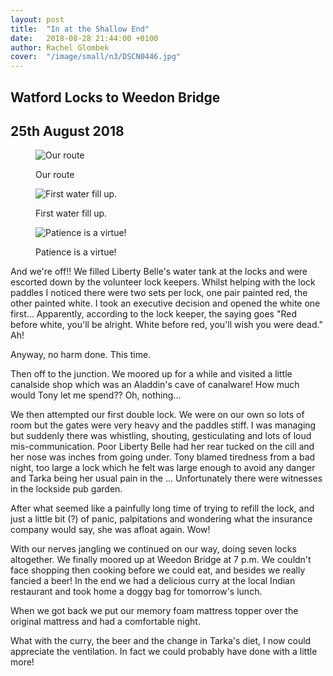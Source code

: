 ```yaml
---
layout: post
title:  "In at the Shallow End"
date:   2018-08-28 21:44:00 +0100
author: Rachel Glombek
cover:  "/image/small/n3/DSCN0446.jpg"
---
```


<h2>Watford Locks to Weedon Bridge</h2>
<h2>25th August 2018</h2>


<figure>
 <img src="{{site.baseurl}}/image/maps/n3map.png" alt="Our route" >
 <figcaption>
 <p>Our route</p>
 </figcaption>
</figure>


<figure>
 <img src="{{site.baseurl}}/image/small/n3/DSCN0446.jpg" alt="First water fill up." >

 <figcaption>
 <p>First water fill up.</p>
 </figcaption>
</figure>

<figure>

 <img src="{{site.baseurl}}/image/small/n3/DSCN0454.jpg" alt="Patience is a virtue!" >
 <figcaption>
 <p>Patience is a virtue!</p>
 </figcaption>
</figure>

<p>And we're off!! We filled Liberty Belle's water tank at the locks and were escorted down by the volunteer lock keepers. Whilst helping with the lock paddles I noticed there were two sets per lock, one pair painted red, the other painted white. I took an executive decision and opened the white one first... Apparently, according to the lock keeper, the saying goes "Red before white, you'll be alright. White before red, you'll wish you were dead." Ah!</p>

<p>Anyway, no harm done. This time.</p>

<p>Then off to the junction. We moored up for a while and visited a little canalside shop which was an Aladdin's cave of canalware! How much would Tony let me spend?? Oh, nothing...</p>

<p>We then attempted our first double lock. We were on our own so lots of room but the gates were very heavy and the paddles stiff. I was managing but suddenly there was whistling, shouting, gesticulating and lots of loud mis-communication. Poor Liberty Belle had her rear tucked on the cill and her nose was inches from going under. Tony blamed tiredness from a bad night, too large a lock which he felt was large enough to avoid any danger and Tarka being her usual pain in the ... Unfortunately there were witnesses in the lockside pub garden.</p>

<p>After what seemed like a painfully long time of trying to refill the lock, and just a little bit (?) of panic, palpitations and wondering what the insurance company would say, she was afloat again. Wow!</p>

<p>With our nerves jangling we continued on our way, doing seven locks altogether. We finally moored up at Weedon Bridge at 7 p.m. We couldn't face shopping then cooking before we could eat, and besides we really fancied a beer! In the end we had a delicious curry at the local Indian restaurant and took home a doggy bag for tomorrow's lunch.</p>

<p>When we got back we put our memory foam mattress topper over the original mattress and had a comfortable night.</p>

<p>What with the curry, the beer and the change in Tarka's diet, I now could appreciate the ventilation. In fact we could probably have done with a little more!</p>
